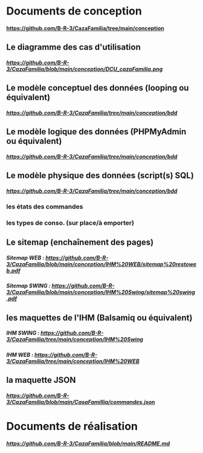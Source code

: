 # Documents de conception 
#### https://github.com/B-R-3/CazaFamilia/tree/main/conception

## Le diagramme des cas d'utilisation
##### https://github.com/B-R-3/CazaFamilia/blob/main/conception/DCU_cazaFamilia.png

## Le modèle conceptuel des données (looping ou équivalent) 
##### https://github.com/B-R-3/CazaFamilia/tree/main/conception/bdd

## Le modèle logique des données (PHPMyAdmin ou équivalent) 
##### https://github.com/B-R-3/CazaFamilia/tree/main/conception/bdd

## Le modèle physique des données (script(s) SQL) 
##### https://github.com/B-R-3/CazaFamilia/tree/main/conception/bdd

### les états des commandes

### les types de conso. (sur place/à emporter)

## Le sitemap (enchaînement des pages)
##### Sitemap WEB : https://github.com/B-R-3/CazaFamilia/blob/main/conception/IHM%20WEB/sitemap%20restoweb.pdf
##### Sitemap SWING : https://github.com/B-R-3/CazaFamilia/blob/main/conception/IHM%20Swing/sitemap%20swing.pdf

## les maquettes de l'IHM (Balsamiq ou équivalent)
##### IHM SWING : https://github.com/B-R-3/CazaFamilia/tree/main/conception/IHM%20Swing
##### IHM WEB : https://github.com/B-R-3/CazaFamilia/tree/main/conception/IHM%20WEB

## la maquette JSON
##### https://github.com/B-R-3/CazaFamilia/blob/main/CasaFamillia/commandes.json

# Documents de réalisation 
##### https://github.com/B-R-3/CazaFamilia/blob/main/README.md
